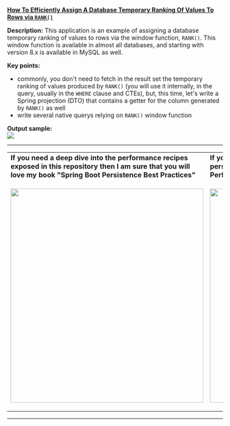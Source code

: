 **[How To Efficiently Assign A Database Temporary Ranking Of Values To Rows via `RANK()`](https://github.com/AnghelLeonard/Hibernate-SpringBoot/tree/master/HibernateSpringBootRankFunction)**
 
**Description:** This application is an example of assigning a database temporary ranking of values to rows via the window function, `RANK()`. This window function is available in almost all databases, and starting with version 8.x is available in MySQL as well.

**Key points:**
- commonly, you don't need to fetch in the result set the temporary ranking of values produced by `RANK()` (you will use it internally, in the query, usually in the `WHERE` clause and CTEs), but, this time, let's write a Spring projection (DTO) that contains a getter for the column generated by `RANK()` as well
- write several native querys relying on `RANK()` window function
     
**Output sample:**\
![](https://github.com/AnghelLeonard/Hibernate-SpringBoot/blob/master/HibernateSpringBootRankFunction/assign%20ranking%20to%20rows.png)
     
-----------------------------------------------------------------------------------------------------------------------    
<table>
     <tr><td><b>If you need a deep dive into the performance recipes exposed in this repository then I am sure that you will love my book "Spring Boot Persistence Best Practices"</b></td><td><b>If you need a hand of tips and illustrations of 100+ Java persistence performance issues then "Java Persistence Performance Illustrated Guide" is for you.</b></td></tr>
     <tr><td>
<a href="https://www.apress.com/us/book/9781484256251"><p align="left"><img src="https://github.com/AnghelLeonard/Hibernate-SpringBoot/blob/master/Spring%20Boot%20Persistence%20Best%20Practices.jpg" height="500" width="450"/></p></a>
</td><td>
<a href="https://leanpub.com/java-persistence-performance-illustrated-guide"><p align="right"><img src="https://github.com/AnghelLeonard/Hibernate-SpringBoot/blob/master/Java%20Persistence%20Performance%20Illustrated%20Guide.jpg" height="500" width="450"/></p></a>
</td></tr></table>

-----------------------------------------------------------------------------------------------------------------------    

